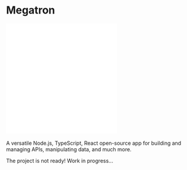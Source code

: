 # Megatron

<img src="./media/triskele123.png" width="300">

A versatile Node.js, TypeScript, React open-source app for building and managing APIs, manipulating data, and much more.

The project is not ready! Work in progress...